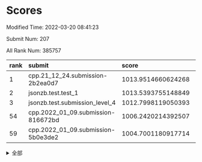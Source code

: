 # Scores

Modified Time: 2022-03-20 08:41:23

Submit Num: 207

All Rank Num: 385757

| rank |               submit               |       score        |       sigma        | pk_num |
| :--- | :--------------------------------- | :----------------- | :----------------- | :----- |
| 1    | cpp.21_12_24.submission-2b2ea0d7   | 1013.9514660624268 | 0.83073236045462   | 7456   |
| 2    | jsonzb.test.test_1                 | 1013.5393755148849 | 0.8060110662600437 | 7451   |
| 3    | jsonzb.test.submission_level_4     | 1012.7998119050393 | 0.8052539126610007 | 7451   |
| 54   | cpp.2022_01_09.submission-816672bd | 1006.2420214392507 | 0.7315347806099106 | 7457   |
| 59   | cpp.2022_01_09.submission-5b0e3de2 | 1004.7001180917714 | 0.7125085014718531 | 7459   |


<details>
<summary>全部</summary>

| rank |                 submit                 |       score        |       sigma        | pk_num |
| :--- | :------------------------------------- | :----------------- | :----------------- | :----- |
| 1    | cpp.21_12_24.submission-2b2ea0d7       | 1013.9514660624268 | 0.83073236045462   | 7456   |
| 2    | jsonzb.test.test_1                     | 1013.5393755148849 | 0.8060110662600437 | 7451   |
| 3    | jsonzb.test.submission_level_4         | 1012.7998119050393 | 0.8052539126610007 | 7451   |
| 4    | gobigger.level_3.submission_level_3_14 | 1011.696449073313  | 0.8144694853371233 | 7451   |
| 5    | gobigger.level_3.submission_level_3_20 | 1011.528804301762  | 0.788029222960932  | 7458   |
| 6    | gobigger.level_3.submission_level_3_18 | 1011.4317729156422 | 0.7608161500124705 | 7451   |
| 7    | gobigger.level_3.submission_level_3_5  | 1011.1044662888047 | 0.7705379654053235 | 7453   |
| 8    | gobigger.level_3.submission_level_3_9  | 1011.054980180281  | 0.7639813324159794 | 7456   |
| 9    | gobigger.level_3.submission_level_3_44 | 1010.9095835767781 | 0.7516546035902055 | 7457   |
| 10   | gobigger.level_3.submission_level_3_1  | 1010.8177305511786 | 0.7735228544612746 | 7453   |
| 11   | gobigger.level_3.submission_level_3_6  | 1010.6525378861155 | 0.7569195601841566 | 7450   |
| 12   | gobigger.level_3.submission_level_3_36 | 1010.4445840570257 | 0.7668269576695131 | 7456   |
| 13   | gobigger.level_3.submission_level_3_40 | 1010.4254430479547 | 0.8027123329159053 | 7455   |
| 14   | gobigger.level_3.submission_level_3_24 | 1010.2993116945703 | 0.7670372814079739 | 7459   |
| 15   | gobigger.level_3.submission_level_3_21 | 1010.2940442633242 | 0.7616090189769521 | 7455   |
| 16   | gobigger.level_3.submission_level_3_0  | 1010.2887111893007 | 0.7538940186443448 | 7455   |
| 17   | gobigger.level_3.submission_level_3_39 | 1010.272182263449  | 0.7759084125315051 | 7457   |
| 18   | gobigger.level_3.submission_level_3_13 | 1010.2484366511154 | 0.7510735005432171 | 7457   |
| 19   | gobigger.level_3.submission_level_3_33 | 1010.2283318356394 | 0.7339756402904487 | 7451   |
| 20   | gobigger.level_3.submission_level_3_27 | 1010.195796141818  | 0.7585282112626568 | 7452   |
| 21   | gobigger.level_3.submission_level_3_49 | 1010.1564407254203 | 0.7853751218968706 | 7456   |
| 22   | gobigger.level_3.submission_level_3_37 | 1010.1376321907131 | 0.7866616562983805 | 7456   |
| 23   | gobigger.level_3.submission_level_3_12 | 1010.0760768905578 | 0.7574156148735585 | 7455   |
| 24   | gobigger.level_3.submission_level_3_10 | 1010.0390754057184 | 0.7624767161315845 | 7462   |
| 25   | gobigger.level_3.submission_level_3_19 | 1009.9061571164222 | 0.7519937641547281 | 7453   |
| 26   | gobigger.level_3.submission_level_3_42 | 1009.8503243739331 | 0.7484577375403534 | 7459   |
| 27   | gobigger.level_3.submission_level_3_2  | 1009.8356514812739 | 0.7644658375170034 | 7454   |
| 28   | gobigger.level_3.submission_level_3_35 | 1009.7973719796315 | 0.765456530163108  | 7457   |
| 29   | gobigger.level_3.submission_level_3_3  | 1009.7849464534114 | 0.7414210579691636 | 7459   |
| 30   | gobigger.level_3.submission_level_3_17 | 1009.6934060515559 | 0.7685405227615623 | 7452   |
| 31   | gobigger.level_3.submission_level_3_7  | 1009.677166574436  | 0.740624754154497  | 7456   |
| 32   | gobigger.level_3.submission_level_3_38 | 1009.6626445665587 | 0.7563331811438351 | 7454   |
| 33   | gobigger.level_3.submission_level_3_47 | 1009.6126410656072 | 0.7561260458898993 | 7451   |
| 34   | gobigger.level_3.submission_level_3_45 | 1009.5991632903829 | 0.7565066817734307 | 7454   |
| 35   | gobigger.level_3.submission_level_3_4  | 1009.5830489649583 | 0.7411948798489714 | 7456   |
| 36   | gobigger.level_3.submission_level_3_28 | 1009.5798193173731 | 0.7751239696369687 | 7452   |
| 37   | gobigger.level_3.submission_level_3_8  | 1009.5502954398577 | 0.7482150858610158 | 7455   |
| 38   | gobigger.level_3.submission_level_3_31 | 1009.4500122750648 | 0.759367163748096  | 7452   |
| 39   | gobigger.level_3.submission_level_3_25 | 1009.3222400731513 | 0.7483361853525679 | 7451   |
| 40   | gobigger.level_3.submission_level_3_30 | 1009.2833755653353 | 0.747459778541817  | 7450   |
| 41   | gobigger.level_3.submission_level_3_15 | 1009.280256641178  | 0.7623381569636342 | 7455   |
| 42   | gobigger.level_3.submission_level_3_48 | 1009.2473669182857 | 0.7530660140031189 | 7450   |
| 43   | gobigger.level_3.submission_level_3_11 | 1009.2072388860504 | 0.7650936908966888 | 7447   |
| 44   | gobigger.level_3.submission_level_3_34 | 1009.0907748878036 | 0.7403294290498864 | 7456   |
| 45   | gobigger.level_3.submission_level_3_23 | 1009.0834318954174 | 0.7455585575970527 | 7453   |
| 46   | gobigger.level_3.submission_level_3_43 | 1009.0806074498855 | 0.7465709992115813 | 7457   |
| 47   | gobigger.level_3.submission_level_3_32 | 1008.9632863293649 | 0.7641492822453211 | 7452   |
| 48   | gobigger.level_3.submission_level_3_26 | 1008.9620261015766 | 0.7277150172919125 | 7452   |
| 49   | gobigger.level_3.submission_level_3_22 | 1008.8759590325598 | 0.7397309223052843 | 7451   |
| 50   | gobigger.level_3.submission_level_3_46 | 1008.7705247004541 | 0.7515789568643907 | 7452   |
| 51   | gobigger.level_3.submission_level_3_16 | 1008.5804588450201 | 0.7557715451080863 | 7453   |
| 52   | gobigger.level_3.submission_level_3_29 | 1008.4305975523383 | 0.7533764626694637 | 7454   |
| 53   | gobigger.level_3.submission_level_3_41 | 1008.3363878815034 | 0.7648637998892004 | 7453   |
| 54   | cpp.2022_01_09.submission-816672bd     | 1006.2420214392507 | 0.7315347806099106 | 7457   |
| 55   | gobigger.level_1.submission_level_1_46 | 1005.3710117085622 | 0.7235453322228661 | 7448   |
| 56   | gobigger.level_1.submission_level_1_35 | 1005.2179718590777 | 0.7133675611240254 | 7454   |
| 57   | gobigger.level_1.submission_level_1_29 | 1005.0441240367809 | 0.7243437560917357 | 7454   |
| 58   | gobigger.level_1.submission_level_1_13 | 1004.8733426744246 | 0.7244391597883366 | 7452   |
| 59   | cpp.2022_01_09.submission-5b0e3de2     | 1004.7001180917714 | 0.7125085014718531 | 7459   |
| 60   | gobigger.level_1.submission_level_1_25 | 1004.6562941618234 | 0.7140681459927899 | 7453   |
| 61   | gobigger.level_1.submission_level_1_8  | 1004.5668023737052 | 0.7262839196228873 | 7456   |
| 62   | gobigger.level_1.submission_level_1_14 | 1004.5137057771948 | 0.7361327598175164 | 7448   |
| 63   | gobigger.level_1.submission_level_1_11 | 1004.414513565672  | 0.7142028017878522 | 7457   |
| 64   | gobigger.level_1.submission_level_1_40 | 1004.3080582806824 | 0.7199626095649924 | 7445   |
| 65   | gobigger.level_1.submission_level_1_4  | 1004.059964278279  | 0.7232193086512603 | 7453   |
| 66   | gobigger.level_1.submission_level_1_49 | 1004.0460576801966 | 0.7232082803914988 | 7458   |
| 67   | gobigger.level_1.submission_level_1_6  | 1004.0229623909638 | 0.7183442552361796 | 7455   |
| 68   | gobigger.level_1.submission_level_1_27 | 1003.9438918326626 | 0.722377471915371  | 7455   |
| 69   | gobigger.level_1.submission_level_1_1  | 1003.9326340948605 | 0.7205000062281857 | 7452   |
| 70   | gobigger.level_1.submission_level_1_5  | 1003.8836552957811 | 0.7204675709442535 | 7450   |
| 71   | gobigger.level_1.submission_level_1_32 | 1003.7983121167251 | 0.7154112106370715 | 7456   |
| 72   | gobigger.level_1.submission_level_1_19 | 1003.6339105756044 | 0.7013430201622566 | 7452   |
| 73   | gobigger.level_1.submission_level_1_37 | 1003.6111957199394 | 0.7108461677660882 | 7452   |
| 74   | gobigger.level_1.submission_level_1_31 | 1003.5341211296019 | 0.7099921596056332 | 7458   |
| 75   | gobigger.level_1.submission_level_1_23 | 1003.4981936934729 | 0.710385447037327  | 7452   |
| 76   | gobigger.level_1.submission_level_1_43 | 1003.464052566522  | 0.716304015675525  | 7456   |
| 77   | gobigger.level_1.submission_level_1_20 | 1003.4516367438495 | 0.7139414141194358 | 7457   |
| 78   | gobigger.level_1.submission_level_1_45 | 1003.4473269860459 | 0.7174854821227804 | 7455   |
| 79   | gobigger.level_1.submission_level_1_21 | 1003.4140358655889 | 0.726054827059448  | 7448   |
| 80   | gobigger.level_1.submission_level_1_41 | 1003.3141792849361 | 0.7138524673507219 | 7457   |
| 81   | gobigger.level_1.submission_level_1_3  | 1003.2577476857571 | 0.7250200358829905 | 7457   |
| 82   | gobigger.level_1.submission_level_1_22 | 1003.2236919540001 | 0.713639480263676  | 7454   |
| 83   | gobigger.level_1.submission_level_1_36 | 1003.1984267306723 | 0.7178944908559917 | 7447   |
| 84   | gobigger.level_1.submission_level_1_28 | 1003.1894274790568 | 0.7154972670043636 | 7454   |
| 85   | gobigger.level_1.submission_level_1_15 | 1003.175862174394  | 0.7233627961373416 | 7454   |
| 86   | gobigger.level_1.submission_level_1_2  | 1003.1704956651919 | 0.7198324906525123 | 7456   |
| 87   | gobigger.level_1.submission_level_1_34 | 1003.1636938641698 | 0.7186756677277819 | 7456   |
| 88   | gobigger.level_1.submission_level_1_38 | 1003.1376924855441 | 0.7108469986253966 | 7454   |
| 89   | gobigger.level_1.submission_level_1_17 | 1003.1090808334047 | 0.7159384322900391 | 7452   |
| 90   | gobigger.level_1.submission_level_1_39 | 1002.9621011363803 | 0.709073245353564  | 7457   |
| 91   | gobigger.level_1.submission_level_1_47 | 1002.9532794938069 | 0.7024991023807005 | 7456   |
| 92   | gobigger.level_1.submission_level_1_16 | 1002.9368706270408 | 0.7133444445867675 | 7456   |
| 93   | gobigger.level_1.submission_level_1_48 | 1002.8849412647786 | 0.7130833164745047 | 7455   |
| 94   | gobigger.level_1.submission_level_1_0  | 1002.8539338005763 | 0.700710048186085  | 7452   |
| 95   | gobigger.level_1.submission_level_1_24 | 1002.7385248246558 | 0.7193467264573683 | 7453   |
| 96   | gobigger.level_1.submission_level_1_10 | 1002.6991618091295 | 0.713422534845821  | 7456   |
| 97   | gobigger.level_1.submission_level_1_18 | 1002.6825749888663 | 0.707068061405745  | 7457   |
| 98   | gobigger.level_1.submission_level_1_33 | 1002.6488005899158 | 0.7125024454483969 | 7453   |
| 99   | gobigger.level_1.submission_level_1_9  | 1002.6021191362832 | 0.7084292868825947 | 7453   |
| 100  | gobigger.level_1.submission_level_1_30 | 1002.2856921417207 | 0.7140892748158085 | 7455   |
| 101  | gobigger.level_1.submission_level_1_12 | 1002.2616023527305 | 0.713758883610672  | 7460   |
| 102  | gobigger.level_1.submission_level_1_7  | 1002.1047325900887 | 0.7100610539368528 | 7456   |
| 103  | gobigger.level_1.submission_level_1_42 | 1001.9856682386472 | 0.719054853185884  | 7456   |
| 104  | gobigger.level_1.submission_level_1_26 | 1001.6230851072204 | 0.7203639077181269 | 7451   |
| 105  | gobigger.level_1.submission_level_1_44 | 1001.1609856473367 | 0.7069477310737863 | 7458   |
| 106  | gobigger.random.submission_random_46   | 997.4312626286372  | 0.7052604912619427 | 7453   |
| 107  | gobigger.random.submission_random_8    | 997.3772116339775  | 0.7025752959679519 | 7456   |
| 108  | gobigger.random.submission_random_15   | 997.195782439947   | 0.6984890832511629 | 7454   |
| 109  | gobigger.random.submission_random_2    | 997.0865686491059  | 0.7089095052246472 | 7455   |
| 110  | gobigger.random.submission_random_19   | 996.9955232187     | 0.7047409890650759 | 7453   |
| 111  | gobigger.random.submission_random_16   | 996.8754134820671  | 0.7147319134101565 | 7455   |
| 112  | gobigger.random.submission_random_45   | 996.8004067740338  | 0.7047135793439033 | 7453   |
| 113  | gobigger.random.submission_random_32   | 996.7491281362862  | 0.6984761367125579 | 7450   |
| 114  | gobigger.random.submission_random_42   | 996.7169875789267  | 0.7255752339643176 | 7457   |
| 115  | gobigger.random.submission_random_1    | 996.7141289605613  | 0.7059019308244961 | 7458   |
| 116  | gobigger.random.submission_random_12   | 996.5532457562674  | 0.713575555225948  | 7457   |
| 117  | gobigger.random.submission_random_29   | 996.4952056010344  | 0.7041923730862817 | 7454   |
| 118  | gobigger.random.submission_random_21   | 996.3270705999922  | 0.7127795900275906 | 7455   |
| 119  | gobigger.random.submission_random_48   | 996.2861829094954  | 0.7084512254701335 | 7448   |
| 120  | gobigger.random.submission_random_33   | 996.226167595629   | 0.7127667739402571 | 7454   |
| 121  | gobigger.random.submission_random_25   | 996.2187354933036  | 0.7021797331936177 | 7455   |
| 122  | gobigger.random.submission_random_3    | 996.2080520669772  | 0.7076320007734979 | 7454   |
| 123  | gobigger.random.submission_random_0    | 996.185918937681   | 0.7104750959664498 | 7457   |
| 124  | gobigger.random.submission_random_9    | 996.155581559521   | 0.7316159774233574 | 7452   |
| 125  | gobigger.random.submission_random_28   | 996.1333444755032  | 0.7011627733287015 | 7458   |
| 126  | gobigger.random.submission_random_30   | 996.0933869922144  | 0.7259863562669877 | 7452   |
| 127  | gobigger.random.submission_random_17   | 996.0897519254643  | 0.6940294198772967 | 7459   |
| 128  | gobigger.random.submission_random_6    | 996.0746667425616  | 0.712896538691203  | 7454   |
| 129  | gobigger.random.submission_random_41   | 996.06678941244    | 0.7070819333428484 | 7453   |
| 130  | gobigger.random.submission_random_47   | 996.0401174850056  | 0.7107248688555321 | 7455   |
| 131  | gobigger.random.submission_random_20   | 996.0209665193116  | 0.6947950931279823 | 7451   |
| 132  | gobigger.random.submission_random_49   | 996.0034928233596  | 0.7063070128219768 | 7456   |
| 133  | gobigger.random.submission_random_23   | 995.9720877989516  | 0.7166838070204038 | 7459   |
| 134  | gobigger.random.submission_random_13   | 995.9629871220595  | 0.7151856385355666 | 7455   |
| 135  | gobigger.random.submission_random_7    | 995.9145035947973  | 0.7206875330483176 | 7453   |
| 136  | gobigger.random.submission_random_14   | 995.897824762779   | 0.7086011127970157 | 7459   |
| 137  | gobigger.random.submission_random_18   | 995.8116091503556  | 0.7152347933632552 | 7456   |
| 138  | gobigger.random.submission_random_39   | 995.7581273708086  | 0.7120965949058329 | 7455   |
| 139  | gobigger.random.submission_random_4    | 995.7525644266728  | 0.7004420260915747 | 7449   |
| 140  | gobigger.random.submission_random_36   | 995.7514872629018  | 0.7162610993096261 | 7454   |
| 141  | gobigger.random.submission_random_26   | 995.7106775280085  | 0.7011515983791953 | 7450   |
| 142  | gobigger.random.submission_random_31   | 995.6883534797046  | 0.7122505484040254 | 7452   |
| 143  | gobigger.random.submission_random_44   | 995.6219634591081  | 0.7280823968820863 | 7454   |
| 144  | gobigger.random.submission_random_11   | 995.5114575133942  | 0.7217485641544665 | 7455   |
| 145  | gobigger.random.submission_random_34   | 995.4166097695305  | 0.7008120661687713 | 7450   |
| 146  | gobigger.random.submission_random_27   | 995.3334169752527  | 0.7233601459373001 | 7447   |
| 147  | gobigger.random.submission_random_43   | 995.2458967959524  | 0.7181384249110788 | 7453   |
| 148  | gobigger.random.submission_random_38   | 995.1926099977296  | 0.7258587826247888 | 7452   |
| 149  | gobigger.random.submission_random_5    | 995.1900521322577  | 0.7172348358573186 | 7454   |
| 150  | gobigger.random.submission_random_40   | 995.176669784042   | 0.710130886057056  | 7454   |
| 151  | gobigger.random.submission_random_37   | 995.0969041665713  | 0.7077910479417886 | 7457   |
| 152  | gobigger.random.submission_random_22   | 994.6908546905327  | 0.7212233957393438 | 7452   |
| 153  | gobigger.random.submission_random_35   | 994.5559906443655  | 0.719254534249682  | 7451   |
| 154  | gobigger.random.submission_random_10   | 994.5300958824344  | 0.7190041278925693 | 7458   |
| 155  | gobigger.level_2.submission_level_2_26 | 994.4103038296695  | 0.7339003068544611 | 7455   |
| 156  | gobigger.random.submission_random_24   | 994.275981833356   | 0.720693203638744  | 7456   |
| 157  | gobigger.level_2.submission_level_2_29 | 993.7221897565851  | 0.7362546121835013 | 7459   |
| 158  | gobigger.level_2.submission_level_2_11 | 993.4539830315041  | 0.740400872661353  | 7453   |
| 159  | gobigger.level_2.submission_level_2_38 | 993.3521046508021  | 0.7383357738996474 | 7453   |
| 160  | gobigger.level_2.submission_level_2_30 | 993.3277661664721  | 0.7338936706233066 | 7458   |
| 161  | gobigger.level_2.submission_level_2_45 | 993.2864030522123  | 0.7349100446014509 | 7459   |
| 162  | gobigger.level_2.submission_level_2_5  | 992.9904584776052  | 0.7241454269133614 | 7455   |
| 163  | gobigger.level_2.submission_level_2_21 | 992.9258144542957  | 0.7412561946305407 | 7456   |
| 164  | gobigger.level_2.submission_level_2_2  | 992.9004602956719  | 0.7422059953186836 | 7455   |
| 165  | gobigger.level_2.submission_level_2_0  | 992.8534059749737  | 0.7417120426284899 | 7455   |
| 166  | gobigger.level_2.submission_level_2_42 | 992.8399962188676  | 0.7333607633865284 | 7451   |
| 167  | gobigger.level_2.submission_level_2_20 | 992.7663337545036  | 0.7349016485850207 | 7454   |
| 168  | gobigger.level_2.submission_level_2_40 | 992.7638916619478  | 0.7477205751073291 | 7457   |
| 169  | gobigger.level_2.submission_level_2_39 | 992.6743350836535  | 0.7404296357304837 | 7449   |
| 170  | gobigger.level_2.submission_level_2_22 | 992.6416454278657  | 0.7378582560840663 | 7453   |
| 171  | gobigger.level_2.submission_level_2_36 | 992.5802014921721  | 0.7633241383124976 | 7458   |
| 172  | gobigger.level_2.submission_level_2_23 | 992.4406178144204  | 0.725677967962522  | 7457   |
| 173  | gobigger.level_2.submission_level_2_4  | 992.4316697160519  | 0.7542082812851285 | 7454   |
| 174  | gobigger.level_2.submission_level_2_17 | 992.3502324912855  | 0.7569095804260569 | 7460   |
| 175  | gobigger.level_2.submission_level_2_14 | 992.2918386252051  | 0.7408346635484296 | 7456   |
| 176  | gobigger.level_2.submission_level_2_18 | 992.2381403316841  | 0.7526295483243065 | 7452   |
| 177  | gobigger.level_2.submission_level_2_43 | 992.1537848691886  | 0.7565060792761116 | 7451   |
| 178  | gobigger.level_2.submission_level_2_49 | 992.1159410689662  | 0.7357309672496456 | 7459   |
| 179  | gobigger.level_2.submission_level_2_32 | 992.0642598060863  | 0.7513451401534192 | 7452   |
| 180  | gobigger.level_2.submission_level_2_28 | 992.033462707644   | 0.7472822258886788 | 7454   |
| 181  | gobigger.level_2.submission_level_2_19 | 992.0210685167845  | 0.7526442207448253 | 7452   |
| 182  | gobigger.level_2.submission_level_2_10 | 991.9950538146463  | 0.7609811476545294 | 7453   |
| 183  | gobigger.level_2.submission_level_2_37 | 991.980205497055   | 0.7670625570400489 | 7446   |
| 184  | gobigger.level_2.submission_level_2_48 | 991.9734843647008  | 0.7381211667537576 | 7449   |
| 185  | gobigger.level_2.submission_level_2_6  | 991.8474942089204  | 0.749011393193071  | 7452   |
| 186  | gobigger.level_2.submission_level_2_13 | 991.708327238062   | 0.7393372171013031 | 7454   |
| 187  | gobigger.level_2.submission_level_2_25 | 991.7066393505107  | 0.7735342808159474 | 7456   |
| 188  | gobigger.level_2.submission_level_2_1  | 991.6972906281559  | 0.7376566972263163 | 7459   |
| 189  | gobigger.level_2.submission_level_2_16 | 991.6899095255658  | 0.7485370510367693 | 7457   |
| 190  | gobigger.level_2.submission_level_2_41 | 991.6363336526204  | 0.7546085654808463 | 7459   |
| 191  | gobigger.level_2.submission_level_2_9  | 991.5477517334637  | 0.7386134506513733 | 7460   |
| 192  | gobigger.level_2.submission_level_2_3  | 991.4716858929085  | 0.7525702046327002 | 7455   |
| 193  | gobigger.level_2.submission_level_2_35 | 991.3768528293699  | 0.745858091501989  | 7456   |
| 194  | gobigger.level_2.submission_level_2_27 | 991.3310938412985  | 0.7526971002887558 | 7457   |
| 195  | gobigger.level_2.submission_level_2_15 | 991.3203738197367  | 0.7712944839188995 | 7457   |
| 196  | gobigger.level_2.submission_level_2_46 | 991.3186120810477  | 0.7380784456343364 | 7447   |
| 197  | gobigger.level_2.submission_level_2_34 | 991.2043694255766  | 0.7377809782118154 | 7460   |
| 198  | gobigger.level_2.submission_level_2_12 | 991.2015358911603  | 0.756060926811637  | 7459   |
| 199  | gobigger.level_2.submission_level_2_44 | 991.1563005722937  | 0.7420443900689704 | 7459   |
| 200  | gobigger.level_2.submission_level_2_31 | 991.1462030615613  | 0.7327485894601673 | 7448   |
| 201  | gobigger.level_2.submission_level_2_24 | 990.8657705326144  | 0.7687117781557324 | 7455   |
| 202  | gobigger.level_2.submission_level_2_47 | 990.78850551396    | 0.7274065839266635 | 7455   |
| 203  | gobigger.level_2.submission_level_2_7  | 990.7808831429517  | 0.7631759459788036 | 7453   |
| 204  | gobigger.level_2.submission_level_2_33 | 990.6899162559663  | 0.7655979115307461 | 7453   |
| 205  | gobigger.level_2.submission_level_2_8  | 989.8320233111816  | 0.7592348269340404 | 7456   |
| 206  | gobigger.none.submission_none_0        | 976.4441388990267  | 1.4243876551642145 | 7455   |
| 207  | gobigger.none.submission_none_1        | 974.5712217817558  | 1.671879739572523  | 7451   |

</details>